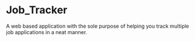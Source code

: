 # Job_Tracker
A web based application with the sole purpose of helping you track multiple job applications in a neat manner.
